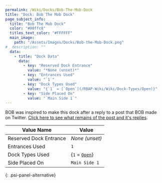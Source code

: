 ```yaml
---
permalink: /Wiki/Docks/Bob-The-Mob-Dock
title: "Dock: Bob The Mob Dock"
page_subject_info:
  title: "Bob The Mob Dock"
  color: "#00ffc8"
  titles_text_color: "#FFFFFF"
  main_image:
    path: "/Assets/Images/Docks/Bob-the-Mob-Dock.png"
#  description: ""
  data:
    - title: "Dock Data"
      data:
        - key: "Reserved Dock Entrance"
          value: "*None (unset)*"
        - key: "Entrances Used"
          value: "`1`"
        - key: "Dock Types Used"
          value: "{`1` = [`Open`](/RBAP-Wiki/Wiki/Dock-Types/Open)}"
        - key: "Side Placed On"
          value: "`Main Side 1`"
---
```


BOB was inspired to make this dock after a reply to a post that BOB made on Twitter. [Click here to see what remains of the post and it's replies](https://twitter.com/ThisBeBOB_/status/1114734536397451265).

| Value Name             | Value |
|-|-|
| Reserved Dock Entrance | *None (unset)* |
| Entrances Used         | `1` |
| Dock Types Used        | {`1` = [`Open`](/RBAP-Wiki/Wiki/Dock-Types/Open)} |
| Side Placed On         | `Main Side 1` |
{: .psi-panel-alternative}

<img class="dock-image" src="/RBAP-Wiki/Assets/Images/Docks/Bob-the-Mob-Dock.png" alt="">